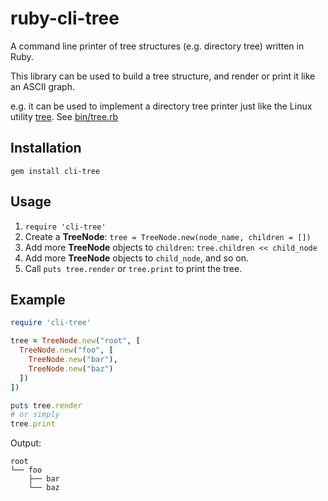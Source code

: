 # ruby-cli-tree

A command line printer of tree structures (e.g. directory tree) written in Ruby.

This library can be used to build a tree structure, and render or print it
like an ASCII graph.

e.g. it can be used to implement a directory tree printer
just like the Linux utility [tree](http://mama.indstate.edu/users/ice/tree/). See [bin/tree.rb](bin/tree.rb)

## Installation

```shell
gem install cli-tree
```

## Usage

1. `require 'cli-tree'`
2. Create a **TreeNode**: `tree = TreeNode.new(node_name, children = [])`
3. Add more **TreeNode** objects to `children`: `tree.children << child_node`
4. Add more **TreeNode** objects to `child_node`, and so on.
5. Call `puts tree.render` or `tree.print` to print the tree.

## Example

```ruby
require 'cli-tree'

tree = TreeNode.new("root", [
  TreeNode.new("foo", [
    TreeNode.new("bar"),
    TreeNode.new("baz")
  ])
])

puts tree.render
# or simply
tree.print
```

Output:

```
root
└── foo
    ├── bar
    └── baz
```
